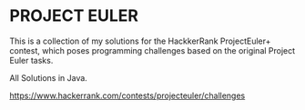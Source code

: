 # PROJECT EULER
 
This is a collection of my solutions for the HackkerRank ProjectEuler+ contest, 
which poses programming challenges based on the original Project Euler tasks.

All Solutions in Java.

https://www.hackerrank.com/contests/projecteuler/challenges